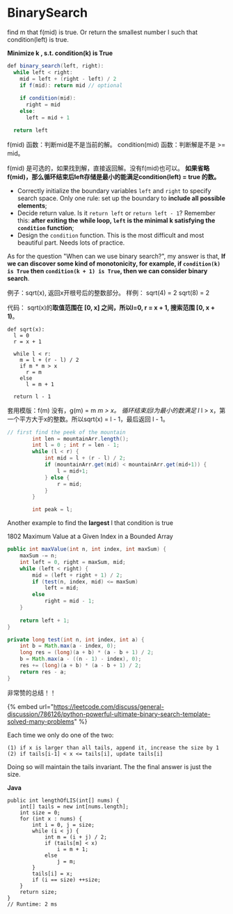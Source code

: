 # BinarySearch

find m that f\(mid\) is true. Or return the smallest number l such that condition\(left\) is true.

 **Minimize k , s.t. condition\(k\) is True**

```java
def binary_search(left, right):
  while left < right:
    mid = left + (right - left) / 2
    if f(mid): return mid // optional
    
    if condition(mid):
      right = mid     
    else:
      left = mid + 1 

  return left
```

f\(mid\) 函数：判断mid是不是当前的解。 condition\(mid\) 函数：判断解是不是 &gt;= mid。

f\(mid\) 是可选的，如果找到解，直接返回解。没有f\(mid\)也可以。 **如果省略f\(mid\)，那么循环结束后left存储是最小的能满足condition\(left\) = true 的数。**



* Correctly initialize the boundary variables `left` and `right` to specify search space. Only one rule: set up the boundary to **include all possible elements**;
* Decide return value. Is it `return left` or `return left - 1`? Remember this: **after exiting the while loop, `left` is the minimal k​ satisfying the `condition` function**;
* Design the `condition` function. This is the most difficult and most beautiful part. Needs lots of practice.

 As for the question "When can we use binary search?", my answer is that, **If we can discover some kind of monotonicity, for example, if `condition(k) is True` then `condition(k + 1) is True`, then we can consider binary search**.



例子：sqrt\(x\), 返回x开根号后的整数部分。 样例： sqrt\(4\) = 2 sqrt\(8\) = 2

代码： sqrt\(x\)的**取值范围在 \[0, x\] 之间，所以l=0, r = x + 1, 搜索范围 \[0, x + 1\)**。

```text
def sqrt(x):
  l = 0
  r = x + 1

  while l < r:
    m = l + (r - l) / 2
    if m * m > x
      r = m
    else
      l = m + 1

  return l - 1
```

套用模版：f\(m\) 没有，g\(m\) = m _m &gt; x。 循环结束后l为最小的数满足 l_ l &gt; x，第一个平方大于x的整数。所以sqrt\(x\) = l - 1，最后返回 l - 1。

```java
// first find the peek of the mountain
        int len = mountainArr.length();
        int l = 0 ; int r = len - 1;
        while (l < r) {
            int mid = l + (r - l) / 2;
            if (mountainArr.get(mid) < mountainArr.get(mid+1)) {
                l = mid+1;
            } else {
                r = mid;
            }
        }

        int peak = l;
```



Another example to find the **largest** l that condition is true

1802 Maximum Value at a Given Index in a Bounded Array

```java
public int maxValue(int n, int index, int maxSum) {
    maxSum -= n;
    int left = 0, right = maxSum, mid;
    while (left < right) {
        mid = (left + right + 1) / 2;
        if (test(n, index, mid) <= maxSum)
            left = mid;
        else
            right = mid - 1;
    }
    
    return left + 1;
}

private long test(int n, int index, int a) {
    int b = Math.max(a - index, 0);
    long res = (long)(a + b) * (a - b + 1) / 2;
    b = Math.max(a - ((n - 1) - index), 0);
    res += (long)(a + b) * (a - b + 1) / 2;
    return res - a;
}
```

非常赞的总结！！

{% embed url="https://leetcode.com/discuss/general-discussion/786126/python-powerful-ultimate-binary-search-template-solved-many-problems" %}





Each time we only do one of the two:

```text
(1) if x is larger than all tails, append it, increase the size by 1
(2) if tails[i-1] < x <= tails[i], update tails[i]
```

Doing so will maintain the tails invariant. The the final answer is just the size.

**Java**

```text
public int lengthOfLIS(int[] nums) {
    int[] tails = new int[nums.length];
    int size = 0;
    for (int x : nums) {
        int i = 0, j = size;
        while (i < j) {
            int m = (i + j) / 2;
            if (tails[m] < x)
                i = m + 1;
            else
                j = m;
        }
        tails[i] = x;
        if (i == size) ++size;
    }
    return size;
}
// Runtime: 2 ms
```

